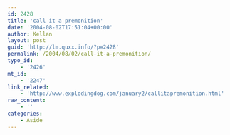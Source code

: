 ```yaml
---
id: 2428
title: 'call it a premonition'
date: '2004-08-02T17:51:04+00:00'
author: Kellan
layout: post
guid: 'http://lm.quxx.info/?p=2428'
permalink: /2004/08/02/call-it-a-premonition/
typo_id:
    - '2426'
mt_id:
    - '2247'
link_related:
    - 'http://www.explodingdog.com/january2/callitapremonition.html'
raw_content:
    - ''
categories:
    - Aside
---
```



